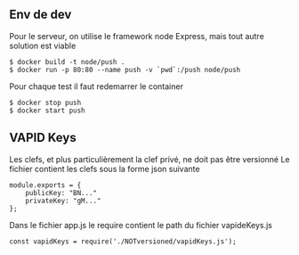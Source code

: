 ## Env de dev

Pour le serveur, on utilise le framework node Express, mais tout autre solution est viable

    $ docker build -t node/push .
    $ docker run -p 80:80 --name push -v `pwd`:/push node/push
    
Pour chaque test il faut redemarrer le container

    $ docker stop push
    $ docker start push
    
## VAPID Keys
Les clefs, et plus particulièrement la clef privé, ne doit pas être versionné
Le fichier contient les clefs sous la forme json suivante

    module.exports = {
        publicKey: "BN..."
        privateKey: "gM..."
    };
    
Dans le fichier app.js le require contient le path du fichier vapideKeys.js

    const vapidKeys = require('./NOTversioned/vapidKeys.js');
